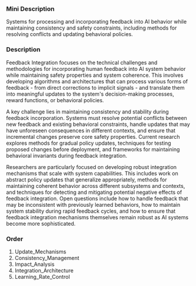 ### Mini Description

Systems for processing and incorporating feedback into AI behavior while maintaining consistency and safety constraints, including methods for resolving conflicts and updating behavioral policies.

### Description

Feedback Integration focuses on the technical challenges and methodologies for incorporating human feedback into AI system behavior while maintaining safety properties and system coherence. This involves developing algorithms and architectures that can process various forms of feedback - from direct corrections to implicit signals - and translate them into meaningful updates to the system's decision-making processes, reward functions, or behavioral policies.

A key challenge lies in maintaining consistency and stability during feedback incorporation. Systems must resolve potential conflicts between new feedback and existing behavioral constraints, handle updates that may have unforeseen consequences in different contexts, and ensure that incremental changes preserve core safety properties. Current research explores methods for gradual policy updates, techniques for testing proposed changes before deployment, and frameworks for maintaining behavioral invariants during feedback integration.

Researchers are particularly focused on developing robust integration mechanisms that scale with system capabilities. This includes work on abstract policy updates that generalize appropriately, methods for maintaining coherent behavior across different subsystems and contexts, and techniques for detecting and mitigating potential negative effects of feedback integration. Open questions include how to handle feedback that may be inconsistent with previously learned behaviors, how to maintain system stability during rapid feedback cycles, and how to ensure that feedback integration mechanisms themselves remain robust as AI systems become more sophisticated.

### Order

1. Update_Mechanisms
2. Consistency_Management
3. Impact_Analysis
4. Integration_Architecture
5. Learning_Rate_Control
